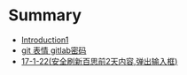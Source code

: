 # Summary

* [Introduction1](README.md)
* [git 表情 gitlab密码 ](chapter1.md)
* [17-1-22\(安全刷新百思前2天内容,弹出输入框\)](17-1-22.md)

